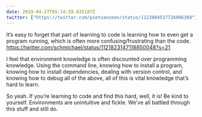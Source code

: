 ```yaml
---
date: 2019-04-27T05:14:59.835107Z
twitter: ["https://twitter.com/pietvanzoen/status/1122004537726906368"]
---
```


It’s easy to forget that part of learning to code is learning how to even get a program running, which is often more confusing/frustrating than the code. 
https://twitter.com/schmichael/status/1121823147118850048?s=21

I feel that environment knowledge is often discounted over programming knowledge. Using the command line, knowing how to install a program, knowing how to install dependencies, dealing with version control, and knowing how to debug all of the above, all of this is vital knowledge that’s hard to learn. 

So yeah. If you’re learning to code and find this hard, well, it is! Be kind to yourself. Environments are unintuitive and fickle. We’ve all battled through this stuff and still do. 
